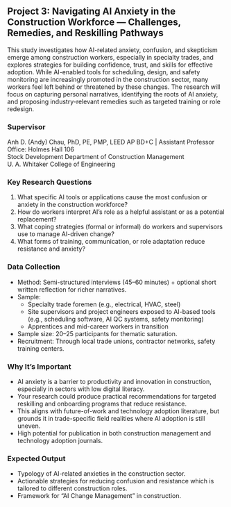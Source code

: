 ## Project 3: Navigating AI Anxiety in the Construction Workforce — Challenges, Remedies, and Reskilling Pathways

This study investigates how AI-related anxiety, confusion, and skepticism emerge among construction workers, especially in specialty trades, and explores strategies for building confidence, trust, and skills for effective adoption. While AI-enabled tools for scheduling, design, and safety monitoring are increasingly promoted in the construction sector, many workers feel left behind or threatened by these changes. The research will focus on capturing personal narratives, identifying the roots of AI anxiety, and proposing industry-relevant remedies such as targeted training or role redesign.

### Supervisor
Anh D. (Andy) Chau, PhD, PE, PMP, LEED AP BD+C | Assistant Professor   
Office: Holmes Hall 106   
Stock Development Department of Construction Management   
U. A. Whitaker College of Engineering   

### Key Research Questions
1.	What specific AI tools or applications cause the most confusion or anxiety in the construction workforce?
2.	How do workers interpret AI’s role as a helpful assistant or as a potential replacement?
3.	What coping strategies (formal or informal) do workers and supervisors use to manage AI-driven change?
4.	What forms of training, communication, or role adaptation reduce resistance and anxiety?

### Data Collection
-	Method: Semi-structured interviews (45–60 minutes) + optional short written reflection for richer narratives.
-	Sample:
    - Specialty trade foremen (e.g., electrical, HVAC, steel)
    - Site supervisors and project engineers exposed to AI-based tools (e.g., scheduling software, AI QC systems, safety monitoring)
    - Apprentices and mid-career workers in transition
-	Sample size: 20–25 participants for thematic saturation.
-	Recruitment: Through local trade unions, contractor networks, safety training centers.

### Why It’s Important
-	AI anxiety is a barrier to productivity and innovation in construction, especially in sectors with low digital literacy.
-	Your research could produce practical recommendations for targeted reskilling and onboarding programs that reduce resistance.
-	This aligns with future-of-work and technology adoption literature, but grounds it in trade-specific field realities where AI adoption is still uneven.
-	High potential for publication in both construction management and technology adoption journals.

### Expected Output
-	Typology of AI-related anxieties in the construction sector.
-	Actionable strategies for reducing confusion and resistance which is tailored to different construction roles.
-	Framework for “AI Change Management” in construction.
